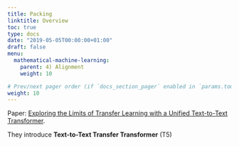 ```yaml
---
title: Packing
linktitle: Overview
toc: true
type: docs
date: "2019-05-05T00:00:00+01:00"
draft: false
menu:
  mathematical-machine-learning:
    parent: 4) Alignment
    weight: 10

# Prev/next pager order (if `docs_section_pager` enabled in `params.toml`)
weight: 10
---
```

Paper: [Exploring the Limits of Transfer Learning with a Unified Text-to-Text Transformer](https://arxiv.org/abs/1910.10683). 

They introduce **Text-to-Text Transfer Transformer** (T5)
